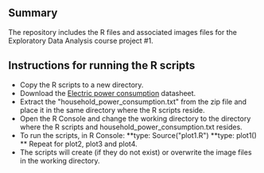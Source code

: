 ## Summary

The repository includes the R files and associated images files for the Exploratory Data Analysis course project #1. 

## Instructions for running the R scripts

* Copy the R scripts to a new directory.
* Download the <a href="https://d396qusza40orc.cloudfront.net/exdata%2Fdata%2Fhousehold_power_consumption.zip">Electric power consumption</a> datasheet.
* Extract the "household_power_consumption.txt" from the zip file and place it in the same directory where the R scripts reside.
* Open the R Console and change the working directory to the directory where the R scripts and household_power_consumption.txt resides.
* To run the scripts, in R Console: 
**type: Source("plot1.R")
**type: plot1()
** Repeat for plot2, plot3 and plot4.
* The scripts will create (if they do not exist) or overwrite the  image files in the working directory.


